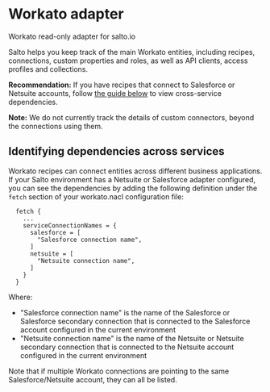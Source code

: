 # Workato adapter

Workato read-only adapter for salto.io

Salto helps you keep track of the main Workato entities, including recipes, connections, custom properties and roles, as well as API clients, access profiles and collections.

**Recommendation:** If you have recipes that connect to Salesforce or Netsuite accounts, follow [the guide below](#identifying-dependencies-across-services) to view cross-service dependencies.

**Note:** We do not currently track the details of custom connectors, beyond the connections using them.

## Identifying dependencies across services

Workato recipes can connect entities across different business applications. If your Salto environment has a Netsuite or Salesforce adapter configured, you can see the dependencies by adding the following definition under the `fetch` section of your workato.nacl configuration file:

```
  fetch {
    ...
    serviceConnectionNames = {
      salesforce = [
        "Salesforce connection name",
      ]
      netsuite = [
        "Netsuite connection name",
      ]
    }
  }
```
Where:
* "Salesforce connection name" is the name of the Salesforce or Salesforce secondary connection that is connected to the Salesforce account configured in the current environment
* "Netsuite connection name" is the name of the Netsuite or Netsuite secondary connection that is connected to the Netsuite account configured in the current environment

Note that if multiple Workato connections are pointing to the same Salesforce/Netsuite account, they can all be listed.